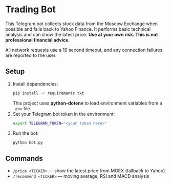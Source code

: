 Trading Bot
==========

This Telegram bot collects stock data from the Moscow Exchange when possible and falls back to Yahoo Finance. It performs basic technical analysis and can show the latest price. **Use at your own risk. This is not professional financial advice.**

All network requests use a 10 second timeout, and any connection failures are reported to the user.

Setup
-----
1. Install dependencies:
   ```bash
   pip install -r requirements.txt
   ```
   This project uses **python-dotenv** to load environment variables from a
   `.env` file.
2. Set your Telegram bot token in the environment:
   ```bash
   export TELEGRAM_TOKEN="<your token here>"
   ```
3. Run the bot:
   ```bash
   python bot.py
   ```

Commands
--------
- `/price <TICKER>` — show the latest price from MOEX (fallback to Yahoo)
- `/recommend <TICKER>` — moving average, RSI and MACD analysis
